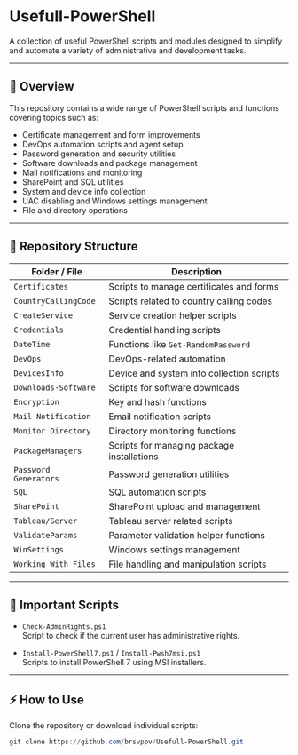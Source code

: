 # Usefull-PowerShell

A collection of useful PowerShell scripts and modules designed to simplify and automate a variety of administrative and development tasks.

---

## 🚀 Overview

This repository contains a wide range of PowerShell scripts and functions covering topics such as:

- Certificate management and form improvements  
- DevOps automation scripts and agent setup  
- Password generation and security utilities  
- Software downloads and package management  
- Mail notifications and monitoring  
- SharePoint and SQL utilities  
- System and device info collection  
- UAC disabling and Windows settings management  
- File and directory operations  

---

## 📂 Repository Structure

| Folder / File           | Description                                   |
|------------------------|-----------------------------------------------|
| `Certificates`         | Scripts to manage certificates and forms      |
| `CountryCallingCode`   | Scripts related to country calling codes      |
| `CreateService`        | Service creation helper scripts                |
| `Credentials`          | Credential handling scripts                     |
| `DateTime`             | Functions like `Get-RandomPassword`             |
| `DevOps`               | DevOps-related automation                       |
| `DevicesInfo`          | Device and system info collection scripts      |
| `Downloads-Software`   | Scripts for software downloads                   |
| `Encryption`           | Key and hash functions                           |
| `Mail Notification`    | Email notification scripts                       |
| `Monitor Directory`    | Directory monitoring functions                   |
| `PackageManagers`      | Scripts for managing package installations      |
| `Password Generators`  | Password generation utilities                    |
| `SQL`                  | SQL automation scripts                           |
| `SharePoint`           | SharePoint upload and management                 |
| `Tableau/Server`       | Tableau server related scripts                    |
| `ValidateParams`       | Parameter validation helper functions            |
| `WinSettings`          | Windows settings management                       |
| `Working With Files`   | File handling and manipulation scripts           |

---

## 📄 Important Scripts

- `Check-AdminRights.ps1`  
  Script to check if the current user has administrative rights.

- `Install-PowerShell7.ps1` / `Install-Pwsh7msi.ps1`  
  Scripts to install PowerShell 7 using MSI installers.

---

## ⚡ How to Use

Clone the repository or download individual scripts:

```powershell
git clone https://github.com/brsvppv/Usefull-PowerShell.git
